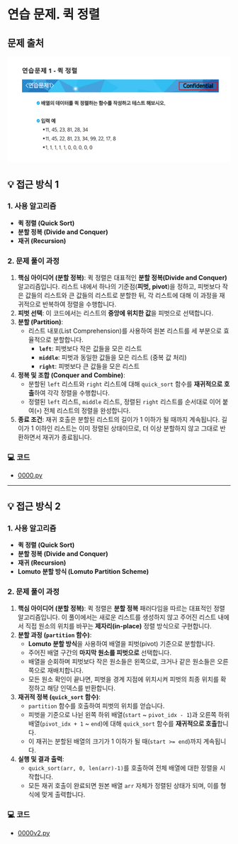 # 연습 문제. 퀵 정렬

## 문제 출처
![문제](../../images/17-quick.png)

## 💡 접근 방식 1

### 1. 사용 알고리즘
* **퀵 정렬 (Quick Sort)**
* **분할 정복 (Divide and Conquer)**
* **재귀 (Recursion)**

### 2. 문제 풀이 과정
1.  **핵심 아이디어 (분할 정복)**: 퀵 정렬은 대표적인 **분할 정복(Divide and Conquer)** 알고리즘입니다. 리스트 내에서 하나의 기준점(**피벗, pivot**)을 정하고, 피벗보다 작은 값들의 리스트와 큰 값들의 리스트로 분할한 뒤, 각 리스트에 대해 이 과정을 재귀적으로 반복하여 정렬을 수행합니다.
2.  **피벗 선택**: 이 코드에서는 리스트의 **중앙에 위치한 값**을 피벗으로 선택합니다.
3.  **분할 (Partition)**:
    * 리스트 내포(List Comprehension)를 사용하여 원본 리스트를 세 부분으로 효율적으로 분할합니다.
        * **`left`**: 피벗보다 작은 값들을 모은 리스트
        * **`middle`**: 피벗과 동일한 값들을 모은 리스트 (중복 값 처리)
        * **`right`**: 피벗보다 큰 값들을 모은 리스트
4.  **정복 및 조합 (Conquer and Combine)**:
    * 분할된 `left` 리스트와 `right` 리스트에 대해 `quick_sort` 함수를 **재귀적으로 호출**하여 각각 정렬을 수행합니다.
    * 정렬된 `left` 리스트, `middle` 리스트, 정렬된 `right` 리스트를 순서대로 이어 붙여(`+`) 전체 리스트의 정렬을 완성합니다.
5.  **종료 조건**: 재귀 호출은 분할된 리스트의 길이가 1 이하가 될 때까지 계속됩니다. 길이가 1 이하인 리스트는 이미 정렬된 상태이므로, 더 이상 분할하지 않고 그대로 반환하면서 재귀가 종료됩니다.


### 💻 코드
* [0000.py](0000.py)

---

## 💡 접근 방식 2

### 1. 사용 알고리즘
* **퀵 정렬 (Quick Sort)**
* **분할 정복 (Divide and Conquer)**
* **재귀 (Recursion)**
* **Lomuto 분할 방식 (Lomuto Partition Scheme)**

### 2. 문제 풀이 과정
1.  **핵심 아이디어 (분할 정복)**: 퀵 정렬은 **분할 정복** 패러다임을 따르는 대표적인 정렬 알고리즘입니다. 이 풀이에서는 새로운 리스트를 생성하지 않고 주어진 리스트 내에서 직접 원소의 위치를 바꾸는 **제자리(in-place)** 정렬 방식으로 구현합니다.
2.  **분할 과정 (`partition` 함수)**:
    * **Lomuto 분할 방식**을 사용하여 배열을 피벗(pivot) 기준으로 분할합니다.
    * 주어진 배열 구간의 **마지막 원소를 피벗으로** 선택합니다.
    * 배열을 순회하며 피벗보다 작은 원소들은 왼쪽으로, 크거나 같은 원소들은 오른쪽으로 재배치합니다.
    * 모든 원소 확인이 끝나면, 피벗을 경계 지점에 위치시켜 피벗의 최종 위치를 확정하고 해당 인덱스를 반환합니다.
3.  **재귀적 정복 (`quick_sort` 함수)**:
    * `partition` 함수를 호출하여 피벗의 위치를 얻습니다.
    * 피벗을 기준으로 나뉜 왼쪽 하위 배열(`start` ~ `pivot_idx - 1`)과 오른쪽 하위 배열(`pivot_idx + 1` ~ `end`)에 대해 `quick_sort` 함수를 **재귀적으로 호출**합니다.
    * 이 재귀는 분할된 배열의 크기가 1 이하가 될 때(`start >= end`)까지 계속됩니다.
4.  **실행 및 결과 출력**:
    * `quick_sort(arr, 0, len(arr)-1)`를 호출하여 전체 배열에 대한 정렬을 시작합니다.
    * 모든 재귀 호출이 완료되면 원본 배열 `arr` 자체가 정렬된 상태가 되며, 이를 형식에 맞게 출력합니다.

### 💻 코드
* [0000v2.py](0000v2.py)